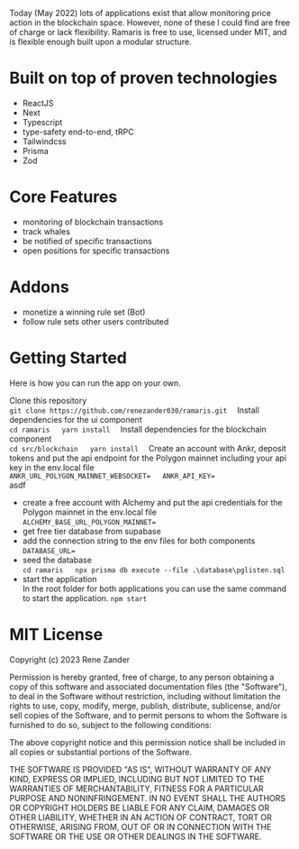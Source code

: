 Today (May 2022) lots of applications exist that allow monitoring price action in the blockchain space. However, none of these I could find are free of charge or lack flexibility. Ramaris is free to use, licensed under MIT, and is flexible enough built upon a modular structure.


# Built on top of proven technologies
- ReactJS
- Next
- Typescript
- type-safety end-to-end, tRPC
- Tailwindcss
- Prisma
- Zod

# Core Features
- monitoring of blockchain transactions
- track whales
- be notified of specific transactions
- open positions for specific transactions

# Addons
- monetize a winning rule set (Bot)
- follow rule sets other users contributed

# Getting Started
Here is how you can run the app on your own.

Clone this repository  
`
git clone https://github.com/renezander030/ramaris.git  
`
Install dependencies for the ui component  
`
cd ramaris  
yarn install  
`
Install dependencies for the blockchain component  
`
cd src/blockchain  
yarn install  
`
Create an account with Ankr, deposit tokens and put the api endpoint for the Polygon mainnet including your api key in the env.local file  
`
    ANKR_URL_POLYGON_MAINNET_WEBSOCKET=  
    ANKR_API_KEY=
`  
asdf  
- create a free account with Alchemy and put the api credentials for the Polygon mainnet in the env.local file  
`
ALCHEMY_BASE_URL_POLYGON_MAINNET=
`
- get free tier database from supabase
- add the connection string to the env files for both components  
`
DATABASE_URL=
`
- seed the database  
`
cd ramaris  
npx prisma db execute --file .\database\pglisten.sql
`
- start the application  
In the root folder for both applications you can use the same command to start the application.
`
npm start
`


# MIT License
Copyright (c) 2023 Rene Zander

Permission is hereby granted, free of charge, to any person obtaining a copy
of this software and associated documentation files (the "Software"), to deal
in the Software without restriction, including without limitation the rights
to use, copy, modify, merge, publish, distribute, sublicense, and/or sell
copies of the Software, and to permit persons to whom the Software is
furnished to do so, subject to the following conditions:

The above copyright notice and this permission notice shall be included in all
copies or substantial portions of the Software.

THE SOFTWARE IS PROVIDED "AS IS", WITHOUT WARRANTY OF ANY KIND, EXPRESS OR
IMPLIED, INCLUDING BUT NOT LIMITED TO THE WARRANTIES OF MERCHANTABILITY,
FITNESS FOR A PARTICULAR PURPOSE AND NONINFRINGEMENT. IN NO EVENT SHALL THE
AUTHORS OR COPYRIGHT HOLDERS BE LIABLE FOR ANY CLAIM, DAMAGES OR OTHER
LIABILITY, WHETHER IN AN ACTION OF CONTRACT, TORT OR OTHERWISE, ARISING FROM,
OUT OF OR IN CONNECTION WITH THE SOFTWARE OR THE USE OR OTHER DEALINGS IN THE
SOFTWARE.
